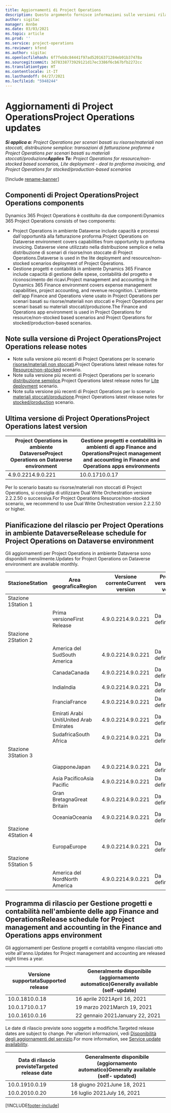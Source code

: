 ```yaml
---
title: Aggiornamenti di Project Operations
description: Questo argomento fornisce informazioni sulle versioni rilasciate di Dynamics 365 Project Operations.
author: sigitac
manager: Annbe
ms.date: 03/03/2021
ms.topic: article
ms.prod: ''
ms.service: project-operations
ms.reviewer: kfend
ms.author: sigitac
ms.openlocfilehash: 6f7feb8c84441f97ad52016371284eb91b37478a
ms.sourcegitcommit: 3d78338773929121d17ec3386f6cb67bfb2272cc
ms.translationtype: HT
ms.contentlocale: it-IT
ms.lasthandoff: 04/27/2021
ms.locfileid: "5948244"
---
```

# <a name="project-operations-updates"></a><span data-ttu-id="d501c-103">Aggiornamenti di Project Operations</span><span class="sxs-lookup"><span data-stu-id="d501c-103">Project Operations updates</span></span>

<span data-ttu-id="d501c-104">_**Si applica a:** Project Operations per scenari basati su risorse/materiali non stoccati, distribuzione semplice: transazioni di fatturazione proforma e Project Operations per scenari basati su materiali stoccati/produzione_</span><span class="sxs-lookup"><span data-stu-id="d501c-104">_**Applies To:** Project Operations for resource/non-stocked based scenarios, Lite deployment - deal to proforma invoicing, and Project Operations for stocked/production-based scenarios_</span></span>

[!include [rename-banner](~/includes/cc-data-platform-banner.md)]

## <a name="project-operations-components"></a><span data-ttu-id="d501c-105">Componenti di Project Operations</span><span class="sxs-lookup"><span data-stu-id="d501c-105">Project Operations components</span></span>

<span data-ttu-id="d501c-106">Dynamics 365 Project Operations è costituito da due componenti:</span><span class="sxs-lookup"><span data-stu-id="d501c-106">Dynamics 365 Project Operations consists of two components:</span></span>

- <span data-ttu-id="d501c-107">Project Operations in ambiente Dataverse include capacità e processi dall'opportunità alla fatturazione proforma.</span><span class="sxs-lookup"><span data-stu-id="d501c-107">Project Operations on Dataverse environment covers capabilities from opportunity to proforma invoicing.</span></span> <span data-ttu-id="d501c-108">Dataverse viene utilizzato nella distribuzione semplice e nella distribuzione di scenari di risorse/non stoccate di Project Operations.</span><span class="sxs-lookup"><span data-stu-id="d501c-108">Dataverse is used in the lite deployment and resource/non-stocked scenarios deployment of Project Operations.</span></span>
- <span data-ttu-id="d501c-109">Gestione progetti e contabilità in ambiente Dynamics 365 Finance include capacità di gestione delle spese, contabilità del progetto e riconoscimento dei ricavi.</span><span class="sxs-lookup"><span data-stu-id="d501c-109">Project management and accounting in the Dynamics 365 Finance environment covers expense management capabilities, project accounting, and revenue recognition.</span></span> <span data-ttu-id="d501c-110">L'ambiente dell'app Finance and Operations viene usato in Project Operations per scenari basati su risorse/materiali non stoccati e Project Operations per scenari basati su materiali stoccati/produzione.</span><span class="sxs-lookup"><span data-stu-id="d501c-110">The Finance and Operations app environment is used in Project Operations for resource/non-stocked based scenarios and Project Operations for stocked/production-based scenarios.</span></span>

## <a name="project-operations-release-notes"></a><span data-ttu-id="d501c-111">Note sulla versione di Project Operations</span><span class="sxs-lookup"><span data-stu-id="d501c-111">Project Operations release notes</span></span>
- <span data-ttu-id="d501c-112">Note sulla versione più recenti di Project Operations per lo scenario [risorse/materiali non stoccati](whats-new-apr-2021-resource-based.md).</span><span class="sxs-lookup"><span data-stu-id="d501c-112">Project Operations latest release notes for [Resource/non-stocked](whats-new-apr-2021-resource-based.md) scenario.</span></span>
- <span data-ttu-id="d501c-113">Note sulla versione più recenti di Project Operations per lo scenario [distribuzione semplice](../pro/whats-new/whats-new-apr-2021-lite.md).</span><span class="sxs-lookup"><span data-stu-id="d501c-113">Project Operations latest release notes for [Lite deployment](../pro/whats-new/whats-new-apr-2021-lite.md) scenario.</span></span>
- <span data-ttu-id="d501c-114">Note sulla versione più recenti di Project Operations per lo scenario [materiali stoccati/produzione](../prod-pma/whats-new/whats-new-mar-2021-stocked.md).</span><span class="sxs-lookup"><span data-stu-id="d501c-114">Project Operations latest release notes for [stocked/production](../prod-pma/whats-new/whats-new-mar-2021-stocked.md) scenario.</span></span>

## <a name="project-operations-latest-version"></a><span data-ttu-id="d501c-115">Ultima versione di Project Operations</span><span class="sxs-lookup"><span data-stu-id="d501c-115">Project Operations latest version</span></span>

| <span data-ttu-id="d501c-116">Project Operations in ambiente Dataverse</span><span class="sxs-lookup"><span data-stu-id="d501c-116">Project Operations on Dataverse environment</span></span> | <span data-ttu-id="d501c-117">Gestione progetti e contabilità in ambienti di app Finance and Operations</span><span class="sxs-lookup"><span data-stu-id="d501c-117">Project management and accounting in Finance and Operations apps environments</span></span> | 
| --- | --- |
| <span data-ttu-id="d501c-118">4.9.0.221</span><span class="sxs-lookup"><span data-stu-id="d501c-118">4.9.0.221</span></span> | <span data-ttu-id="d501c-119">10.0.17</span><span class="sxs-lookup"><span data-stu-id="d501c-119">10.0.17</span></span> |

<span data-ttu-id="d501c-120">Per lo scenario basato su risorse/materiali non stoccati di Project Operations, si consiglia di utilizzare Dual Write Orchestration versione 2.2.2.50 o successiva.</span><span class="sxs-lookup"><span data-stu-id="d501c-120">For Project Operations Resource/non-stocked scenario, we recommend to use Dual Write Orchestration version 2.2.2.50 or higher.</span></span>

## <a name="release-schedule-for-project-operations-on-dataverse-environment"></a><span data-ttu-id="d501c-121">Pianificazione del rilascio per Project Operations in ambiente Dataverse</span><span class="sxs-lookup"><span data-stu-id="d501c-121">Release schedule for Project Operations on Dataverse environment</span></span>

<span data-ttu-id="d501c-122">Gli aggiornamenti per Project Operations in ambiente Dataverse sono disponibili mensilmente.</span><span class="sxs-lookup"><span data-stu-id="d501c-122">Updates for Project Operations on Dataverse environment are available monthly.</span></span> 

| <span data-ttu-id="d501c-123">Stazione</span><span class="sxs-lookup"><span data-stu-id="d501c-123">Station</span></span>   | <span data-ttu-id="d501c-124">Area geografica</span><span class="sxs-lookup"><span data-stu-id="d501c-124">Region</span></span>        | <span data-ttu-id="d501c-125">Versione corrente</span><span class="sxs-lookup"><span data-stu-id="d501c-125">Current version</span></span> | <span data-ttu-id="d501c-126">Prossima versione</span><span class="sxs-lookup"><span data-stu-id="d501c-126">Next version</span></span> | <span data-ttu-id="d501c-127">Generalmente disponibile</span><span class="sxs-lookup"><span data-stu-id="d501c-127">Generally available</span></span> |
|-----------|---------------|-----------------|--------------|---------------------|
| <span data-ttu-id="d501c-128">Stazione 1</span><span class="sxs-lookup"><span data-stu-id="d501c-128">Station 1</span></span> |   &nbsp;      |    &nbsp;       | &nbsp;       |      &nbsp;         |
|   &nbsp;  | <span data-ttu-id="d501c-129">Prima versione</span><span class="sxs-lookup"><span data-stu-id="d501c-129">First Release</span></span> |  <span data-ttu-id="d501c-130">4.9.0.221</span><span class="sxs-lookup"><span data-stu-id="d501c-130">4.9.0.221</span></span>       | <span data-ttu-id="d501c-131">Da definire</span><span class="sxs-lookup"><span data-stu-id="d501c-131">TBD</span></span>     | <span data-ttu-id="d501c-132">30-apr-21</span><span class="sxs-lookup"><span data-stu-id="d501c-132">30-Apr-21</span></span>           |
| <span data-ttu-id="d501c-133">Stazione 2</span><span class="sxs-lookup"><span data-stu-id="d501c-133">Station 2</span></span> |   &nbsp;      |    &nbsp;       | &nbsp;       |      &nbsp;         |
|   &nbsp;  | <span data-ttu-id="d501c-134">America del Sud</span><span class="sxs-lookup"><span data-stu-id="d501c-134">South America</span></span> |  <span data-ttu-id="d501c-135">4.9.0.221</span><span class="sxs-lookup"><span data-stu-id="d501c-135">4.9.0.221</span></span>       | <span data-ttu-id="d501c-136">Da definire</span><span class="sxs-lookup"><span data-stu-id="d501c-136">TBD</span></span>     | <span data-ttu-id="d501c-137">30-apr-21</span><span class="sxs-lookup"><span data-stu-id="d501c-137">30-Apr-21</span></span>           |
|    &nbsp; | <span data-ttu-id="d501c-138">Canada</span><span class="sxs-lookup"><span data-stu-id="d501c-138">Canada</span></span>        |  <span data-ttu-id="d501c-139">4.9.0.221</span><span class="sxs-lookup"><span data-stu-id="d501c-139">4.9.0.221</span></span>       | <span data-ttu-id="d501c-140">Da definire</span><span class="sxs-lookup"><span data-stu-id="d501c-140">TBD</span></span>     | <span data-ttu-id="d501c-141">30-apr-21</span><span class="sxs-lookup"><span data-stu-id="d501c-141">30-Apr-21</span></span>           |
|   &nbsp;  | <span data-ttu-id="d501c-142">India</span><span class="sxs-lookup"><span data-stu-id="d501c-142">India</span></span>         |  <span data-ttu-id="d501c-143">4.9.0.221</span><span class="sxs-lookup"><span data-stu-id="d501c-143">4.9.0.221</span></span>       | <span data-ttu-id="d501c-144">Da definire</span><span class="sxs-lookup"><span data-stu-id="d501c-144">TBD</span></span>     | <span data-ttu-id="d501c-145">30-apr-21</span><span class="sxs-lookup"><span data-stu-id="d501c-145">30-Apr-21</span></span>           |
|   &nbsp;  | <span data-ttu-id="d501c-146">Francia</span><span class="sxs-lookup"><span data-stu-id="d501c-146">France</span></span>         |  <span data-ttu-id="d501c-147">4.9.0.221</span><span class="sxs-lookup"><span data-stu-id="d501c-147">4.9.0.221</span></span>       | <span data-ttu-id="d501c-148">Da definire</span><span class="sxs-lookup"><span data-stu-id="d501c-148">TBD</span></span>     | <span data-ttu-id="d501c-149">30-apr-21</span><span class="sxs-lookup"><span data-stu-id="d501c-149">30-Apr-21</span></span>           |
|   &nbsp;  | <span data-ttu-id="d501c-150">Emirati Arabi Uniti</span><span class="sxs-lookup"><span data-stu-id="d501c-150">United Arab Emirates</span></span>         |  <span data-ttu-id="d501c-151">4.9.0.221</span><span class="sxs-lookup"><span data-stu-id="d501c-151">4.9.0.221</span></span>       | <span data-ttu-id="d501c-152">Da definire</span><span class="sxs-lookup"><span data-stu-id="d501c-152">TBD</span></span>     | <span data-ttu-id="d501c-153">30-apr-21</span><span class="sxs-lookup"><span data-stu-id="d501c-153">30-Apr-21</span></span>           |
|   &nbsp;  | <span data-ttu-id="d501c-154">Sudafrica</span><span class="sxs-lookup"><span data-stu-id="d501c-154">South Africa</span></span>         |  <span data-ttu-id="d501c-155">4.9.0.221</span><span class="sxs-lookup"><span data-stu-id="d501c-155">4.9.0.221</span></span>       | <span data-ttu-id="d501c-156">Da definire</span><span class="sxs-lookup"><span data-stu-id="d501c-156">TBD</span></span>     | <span data-ttu-id="d501c-157">30-apr-21</span><span class="sxs-lookup"><span data-stu-id="d501c-157">30-Apr-21</span></span>           |
| <span data-ttu-id="d501c-158">Stazione 3</span><span class="sxs-lookup"><span data-stu-id="d501c-158">Station 3</span></span>  |      &nbsp;   |     &nbsp;      |     &nbsp;   |      &nbsp;         |
|   &nbsp;  | <span data-ttu-id="d501c-159">Giappone</span><span class="sxs-lookup"><span data-stu-id="d501c-159">Japan</span></span>         |  <span data-ttu-id="d501c-160">4.9.0.221</span><span class="sxs-lookup"><span data-stu-id="d501c-160">4.9.0.221</span></span>       | <span data-ttu-id="d501c-161">Da definire</span><span class="sxs-lookup"><span data-stu-id="d501c-161">TBD</span></span>     | <span data-ttu-id="d501c-162">07-Maggio-21</span><span class="sxs-lookup"><span data-stu-id="d501c-162">07-May-21</span></span>           |
|   &nbsp;  | <span data-ttu-id="d501c-163">Asia Pacifico</span><span class="sxs-lookup"><span data-stu-id="d501c-163">Asia Pacific</span></span>  |  <span data-ttu-id="d501c-164">4.9.0.221</span><span class="sxs-lookup"><span data-stu-id="d501c-164">4.9.0.221</span></span>       | <span data-ttu-id="d501c-165">Da definire</span><span class="sxs-lookup"><span data-stu-id="d501c-165">TBD</span></span>     | <span data-ttu-id="d501c-166">07-Maggio-21</span><span class="sxs-lookup"><span data-stu-id="d501c-166">07-May-21</span></span>           |
|   &nbsp;  | <span data-ttu-id="d501c-167">Gran Bretagna</span><span class="sxs-lookup"><span data-stu-id="d501c-167">Great Britain</span></span> |  <span data-ttu-id="d501c-168">4.9.0.221</span><span class="sxs-lookup"><span data-stu-id="d501c-168">4.9.0.221</span></span>       | <span data-ttu-id="d501c-169">Da definire</span><span class="sxs-lookup"><span data-stu-id="d501c-169">TBD</span></span>     | <span data-ttu-id="d501c-170">07-Maggio-21</span><span class="sxs-lookup"><span data-stu-id="d501c-170">07-May-21</span></span>           |
|   &nbsp;  | <span data-ttu-id="d501c-171">Oceania</span><span class="sxs-lookup"><span data-stu-id="d501c-171">Oceania</span></span>       |  <span data-ttu-id="d501c-172">4.9.0.221</span><span class="sxs-lookup"><span data-stu-id="d501c-172">4.9.0.221</span></span>       | <span data-ttu-id="d501c-173">Da definire</span><span class="sxs-lookup"><span data-stu-id="d501c-173">TBD</span></span>     | <span data-ttu-id="d501c-174">07-Maggio-21</span><span class="sxs-lookup"><span data-stu-id="d501c-174">07-May-21</span></span>           |
| <span data-ttu-id="d501c-175">Stazione 4</span><span class="sxs-lookup"><span data-stu-id="d501c-175">Station 4</span></span> |     &nbsp;    |     &nbsp;      |     &nbsp;   |      &nbsp;         |
|   &nbsp;  | <span data-ttu-id="d501c-176">Europa</span><span class="sxs-lookup"><span data-stu-id="d501c-176">Europe</span></span>        |  <span data-ttu-id="d501c-177">4.9.0.221</span><span class="sxs-lookup"><span data-stu-id="d501c-177">4.9.0.221</span></span>       | <span data-ttu-id="d501c-178">Da definire</span><span class="sxs-lookup"><span data-stu-id="d501c-178">TBD</span></span>     | <span data-ttu-id="d501c-179">14-Maggio-21</span><span class="sxs-lookup"><span data-stu-id="d501c-179">14-May-21</span></span>           |
| <span data-ttu-id="d501c-180">Stazione 5</span><span class="sxs-lookup"><span data-stu-id="d501c-180">Station 5</span></span> |     &nbsp;    |     &nbsp;      |     &nbsp;   |      &nbsp;         |
|   &nbsp;  | <span data-ttu-id="d501c-181">America del Nord</span><span class="sxs-lookup"><span data-stu-id="d501c-181">North America</span></span> |  <span data-ttu-id="d501c-182">4.9.0.221</span><span class="sxs-lookup"><span data-stu-id="d501c-182">4.9.0.221</span></span>       | <span data-ttu-id="d501c-183">Da definire</span><span class="sxs-lookup"><span data-stu-id="d501c-183">TBD</span></span>     | <span data-ttu-id="d501c-184">21-Maggio-21</span><span class="sxs-lookup"><span data-stu-id="d501c-184">21-May-21</span></span>           |

## <a name="release-schedule-for-project-management-and-accounting-in-the-finance-and-operations-apps-environment"></a><span data-ttu-id="d501c-185">Programma di rilascio per Gestione progetti e contabilità nell'ambiente delle app Finance and Operations</span><span class="sxs-lookup"><span data-stu-id="d501c-185">Release schedule for Project management and accounting in the Finance and Operations apps environment</span></span>

<span data-ttu-id="d501c-186">Gli aggiornamenti per Gestione progetti e contabilità vengono rilasciati otto volte all'anno.</span><span class="sxs-lookup"><span data-stu-id="d501c-186">Updates for Project management and accounting are released eight times a year.</span></span>

| <span data-ttu-id="d501c-187">Versione supportata</span><span class="sxs-lookup"><span data-stu-id="d501c-187">Supported release</span></span> | <span data-ttu-id="d501c-188">Generalmente disponibile (aggiornamento automatico)</span><span class="sxs-lookup"><span data-stu-id="d501c-188">Generally available (self-update)</span></span> |
| --- | --- |
| <span data-ttu-id="d501c-189">10.0.18</span><span class="sxs-lookup"><span data-stu-id="d501c-189">10.0.18</span></span> | <span data-ttu-id="d501c-190">16 aprile 2021</span><span class="sxs-lookup"><span data-stu-id="d501c-190">April 16, 2021</span></span> |
| <span data-ttu-id="d501c-191">10.0.17</span><span class="sxs-lookup"><span data-stu-id="d501c-191">10.0.17</span></span> | <span data-ttu-id="d501c-192">19 marzo 2021</span><span class="sxs-lookup"><span data-stu-id="d501c-192">March 19, 2021</span></span> |
| <span data-ttu-id="d501c-193">10.0.16</span><span class="sxs-lookup"><span data-stu-id="d501c-193">10.0.16</span></span> | <span data-ttu-id="d501c-194">22 gennaio 2021</span><span class="sxs-lookup"><span data-stu-id="d501c-194">January 22, 2021</span></span> |


<span data-ttu-id="d501c-195">Le date di rilascio previste sono soggette a modifiche.</span><span class="sxs-lookup"><span data-stu-id="d501c-195">Targeted release dates are subject to change.</span></span> <span data-ttu-id="d501c-196">Per ulteriori informazioni, vedi [Disponibilità degli aggiornamenti del servizio](/dynamics365/fin-ops-core/fin-ops/get-started/public-preview-releases?toc=%2fdynamics365%2ffinance%2ftoc.json).</span><span class="sxs-lookup"><span data-stu-id="d501c-196">For more information, see [Service update availability](/dynamics365/fin-ops-core/fin-ops/get-started/public-preview-releases?toc=%2fdynamics365%2ffinance%2ftoc.json).</span></span>

| <span data-ttu-id="d501c-197">Data di rilascio previste</span><span class="sxs-lookup"><span data-stu-id="d501c-197">Targeted release date</span></span> | <span data-ttu-id="d501c-198">Generalmente disponibile (aggiornamento automatico)</span><span class="sxs-lookup"><span data-stu-id="d501c-198">Generally available (self- updated)</span></span> |
| --- | --- |
| <span data-ttu-id="d501c-199">10.0.19</span><span class="sxs-lookup"><span data-stu-id="d501c-199">10.0.19</span></span> | <span data-ttu-id="d501c-200">18 giugno 2021</span><span class="sxs-lookup"><span data-stu-id="d501c-200">June 18, 2021</span></span> |
| <span data-ttu-id="d501c-201">10.0.20</span><span class="sxs-lookup"><span data-stu-id="d501c-201">10.0.20</span></span> | <span data-ttu-id="d501c-202">16 luglio 2021</span><span class="sxs-lookup"><span data-stu-id="d501c-202">July 16, 2021</span></span> |


[!INCLUDE[footer-include](../includes/footer-banner.md)]